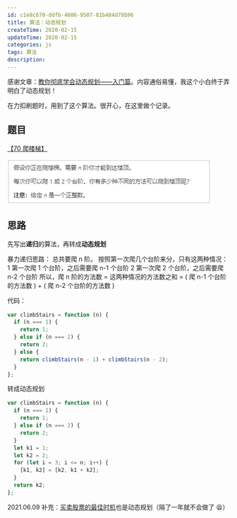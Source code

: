 ```yaml
---
id: c1e8c670-ddfb-4606-9507-81b484d78b96
title: 算法：动态规划
createTime: 2020-02-15
updateTime: 2020-02-15
categories: js
tags: 算法
description: 
---
```


感谢文章：[教你彻底学会动态规划——入门篇](https://blog.csdn.net/baidu_28312631/article/details/47418773)。内容通俗易懂，我这个小白终于弄明白了动态规划！

在力扣刷题时，用到了这个算法。很开心，在这里做个记录。

## 题目

[【70 爬楼梯】](https://leetcode-cn.com/problems/climbing-stairs/)

![在这里插入图片描述](..\post-assets\b6ed37d7-0b2a-4141-b396-88858b71b186.png)

## 思路

先写出**递归**的算法，再转成**动态规划**

暴力递归思路：
总共要爬 n 阶。
按照第一次爬几个台阶来分，只有这两种情况：
1 第一次爬 1 个台阶，之后需要爬 n-1 个台阶
2 第一次爬 2 个台阶，之后需要爬 n-2 个台阶
所以，爬 n 阶的方法数 = 这两种情况的方法数之和 = ( 爬 n-1 个台阶的方法数 ) + ( 爬 n-2 个台阶的方法数 )

代码：

```js
var climbStairs = function (n) {
  if (n === 1) {
    return 1;
  } else if (n === 2) {
    return 2;
  } else {
    return climbStairs(n - 1) + climbStairs(n - 2);
  }
};
```

转成动态规划

```js
var climbStairs = function (n) {
  if (n === 1) {
    return 1;
  } else if (n === 2) {
    return 2;
  }
  let k1 = 1;
  let k2 = 2;
  for (let i = 3; i <= n; i++) {
    [k1, k2] = [k2, k1 + k2];
  }
  return k2;
};
```

2021.06.09 补充：[买卖股票的最佳时机](https://leetcode-cn.com/problems/best-time-to-buy-and-sell-stock-ii/)也是动态规划（隔了一年就不会做了 😫）